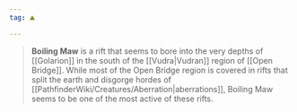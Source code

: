 ```yaml
---
tag: ⛰️️

---
```

> **Boiling Maw** is a rift that seems to bore into the very depths of [[Golarion]] in the south of the [[Vudra|Vudran]] region of [[Open Bridge]]. While most of the Open Bridge region is covered in rifts that split the earth and disgorge hordes of [[PathfinderWiki/Creatures/Aberration|aberrations]], Boiling Maw seems to be one of the most active of these rifts.









